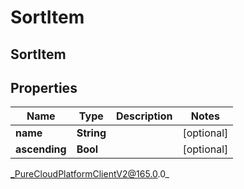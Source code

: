 # SortItem

## SortItem

## Properties

|Name | Type | Description | Notes|
|------------ | ------------- | ------------- | -------------|
| **name** | **String** |  | [optional] |
| **ascending** | **Bool** |  | [optional] |



_PureCloudPlatformClientV2@165.0.0_
